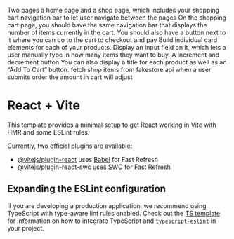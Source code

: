 Two pages a home page and a shop page, which includes your shopping cart
navigation bar to let user navigate between the pages
On the shopping cart page, you should have the same navigation bar that displays the number of items currently in the cart. You should also have a button next to it where you can go to the cart to checkout and pay
Build individual card elements for each of your products. Display an input field on it, which lets a user manually type in how many items they want to buy.
A increment and decrement button You can also display a title for each product as well as an “Add To Cart” button.
fetch shop items from fakestore api
when a user submits order the amount in cart will adjust

# React + Vite

This template provides a minimal setup to get React working in Vite with HMR and some ESLint rules.

Currently, two official plugins are available:

- [@vitejs/plugin-react](https://github.com/vitejs/vite-plugin-react/blob/main/packages/plugin-react) uses [Babel](https://babeljs.io/) for Fast Refresh
- [@vitejs/plugin-react-swc](https://github.com/vitejs/vite-plugin-react/blob/main/packages/plugin-react-swc) uses [SWC](https://swc.rs/) for Fast Refresh

## Expanding the ESLint configuration

If you are developing a production application, we recommend using TypeScript with type-aware lint rules enabled. Check out the [TS template](https://github.com/vitejs/vite/tree/main/packages/create-vite/template-react-ts) for information on how to integrate TypeScript and [`typescript-eslint`](https://typescript-eslint.io) in your project.
